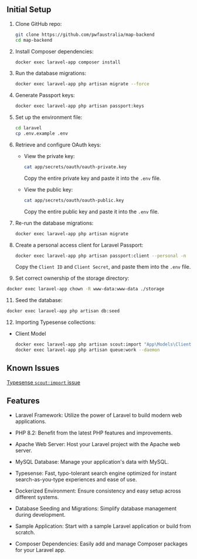 ## Initial Setup

1. Clone GitHub repo:
   ```bash
   git clone https://github.com/pwfaustralia/map-backend
   cd map-backend
   ```
2. Install Composer dependencies:

   ```bash
   docker exec laravel-app composer install
   ```

3. Run the database migrations:

   ```bash
   docker exec laravel-app php artisan migrate --force
   ```

4. Generate Passport keys:

   ```bash
   docker exec laravel-app php artisan passport:keys
   ```

5. Set up the environment file:

   ```bash
   cd laravel
   cp .env.example .env
   ```

6. Retrieve and configure OAuth keys:

   - View the private key:

     ```bash
     cat app/secrets/oauth/oauth-private.key
     ```

     Copy the entire private key and paste it into the `.env` file.

   - View the public key:
     ```bash
     cat app/secrets/oauth/oauth-public.key
     ```
     Copy the entire public key and paste it into the `.env` file.

7. Re-run the database migrations:

   ```bash
   docker exec laravel-app php artisan migrate
   ```

8. Create a personal access client for Laravel Passport:

   ```bash
   docker exec laravel-app php artisan passport:client --personal -n
   ```

   Copy the `Client ID` and `Client Secret`, and paste them into the `.env` file.

9. Set correct ownership of the storage directory:

```bash
docker exec laravel-app chown -R www-data:www-data ./storage
```

11. Seed the database:

```bash
docker exec laravel-app php artisan db:seed
```

12. Importing Typesense collections:

- Client Model
  ```bash
  docker exec laravel-app php artisan scout:import "App\Models\Client"
  docker exec laravel-app php artisan queue:work --daemon
  ```

## Known Issues

[Typesense `scout:import` issue](https://github.com/laravel/scout/issues/822)

## Features

- Laravel Framework: Utilize the power of Laravel to build modern web applications.

- PHP 8.2: Benefit from the latest PHP features and improvements.

- Apache Web Server: Host your Laravel project with the Apache web server.

- MySQL Database: Manage your application's data with MySQL.
- Typesense: Fast, typo-tolerant search engine optimized for instant search-as-you-type experiences and ease of use.

- Dockerized Environment: Ensure consistency and easy setup across different systems.

- Database Seeding and Migrations: Simplify database management during development.

- Sample Application: Start with a sample Laravel application or build from scratch.

- Composer Dependencies: Easily add and manage Composer packages for your Laravel app.
